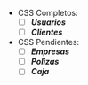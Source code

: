 - CSS Completos:
  - [ ] **_Usuarios_**
  - [ ] **_Clientes_**
- CSS Pendientes:
  - [ ] **_Empresas_**
  - [ ] **_Polizas_**
  - [ ] **_Caja_**
